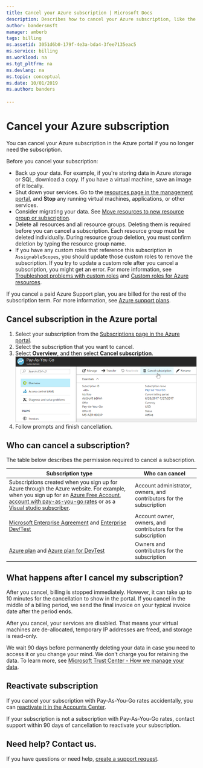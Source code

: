 ```yaml
---
title: Cancel your Azure subscription | Microsoft Docs
description: Describes how to cancel your Azure subscription, like the Free Trial subscription
author: bandersmsft
manager: amberb
tags: billing
ms.assetid: 3051d6b0-179f-4e3a-bda4-3fee7135eac5
ms.service: billing
ms.workload: na
ms.tgt_pltfrm: na
ms.devlang: na
ms.topic: conceptual
ms.date: 10/01/2019
ms.author: banders

---
```

# Cancel your Azure subscription

You can cancel your Azure subscription in the Azure portal if you no longer need the subscription. 

Before you cancel your subscription:
* Back up your data. For example, if you're storing data in Azure storage or SQL, download a copy. If you have a virtual machine, save an image of it locally.
* Shut down your services. Go to the [resources page in the management portal](https://ms.portal.azure.com/?flight=1#blade/HubsExtension/Resources/resourceType/Microsoft.Resources%2Fresources), and **Stop** any running virtual machines, applications, or other services.
* Consider migrating your data. See [Move resources to new resource group or subscription](../azure-resource-manager/resource-group-move-resources.md).
* Delete all resources and all resource groups. Deleting them is required before you can cancel a subscription. Each resource group must be deleted individually. During resource group deletion, you must confirm deletion by typing the resource group name.
* If you have any custom roles that reference this subscription in `AssignableScopes`, you should update those custom roles to remove the subscription. If you try to update a custom role after you cancel a subscription, you might get an error. For more information, see [Troubleshoot problems with custom roles](../role-based-access-control/troubleshooting.md#problems-with-custom-roles) and [Custom roles for Azure resources](../role-based-access-control/custom-roles.md).

If you cancel a paid Azure Support plan, you are billed for the rest of the subscription term. For more information, see [Azure support plans](https://azure.microsoft.com/support/plans/).

## Cancel subscription in the Azure portal

1. Select your subscription from the [Subscriptions page in the Azure portal](https://portal.azure.com/#blade/Microsoft_Azure_Billing/SubscriptionsBlade).
2. Select the subscription that you want to cancel.
3. Select **Overview**, and then select **Cancel subscription**.
    ![Screenshot that shows the Cancel button](./media/billing-how-to-cancel-azure-subscription/cancel_ibiza.png)
3. Follow prompts and finish cancellation.


## Who can cancel a subscription?

The table below describes the permission required to cancel a subscription.

|Subscription type     |Who can cancel  |
|---------|---------|
|Subscriptions created when you sign up for Azure through the Azure website. For example, when you sign up for an [Azure Free Account](https://azure.microsoft.com/offers/ms-azr-0044p/), [account with pay-as-you-go rates](https://azure.microsoft.com/offers/ms-azr-0003p/) or as a [Visual studio subscriber](https://azure.microsoft.com/pricing/member-offers/credit-for-visual-studio-subscribers/). |  Account administrator, owners, and contributors for the subscription  |
|[Microsoft Enterprise Agreement](https://azure.microsoft.com/pricing/enterprise-agreement/) and [Enterprise Dev/Test](https://azure.microsoft.com/offers/ms-azr-0148p/)     |  Account owner, owners, and contributors for the subscription       |
|[Azure plan](https://azure.microsoft.com/offers/ms-azr-0017g/) and [Azure plan for DevTest](https://azure.microsoft.com/offers/ms-azr-0148g/)     |  Owners and contributors for the subscription      |


## What happens after I cancel my subscription?

After you cancel, billing is stopped immediately. However, it can take up to 10 minutes for the cancellation to show in the portal. If you cancel in the middle of a billing period, we send the final invoice on your typical invoice date after the period ends.

After you cancel, your services are disabled. That means your virtual machines are de-allocated, temporary IP addresses are freed, and storage is read-only.

We wait 90 days before permanently deleting your data in case you need to access it or you change your mind. We don't charge you for retaining the data. To learn more, see [Microsoft Trust Center - How we manage your data](https://go.microsoft.com/fwLink/p/?LinkID=822930&clcid=0x409).

## Reactivate subscription

If you cancel your subscription with Pay-As-You-Go rates accidentally, you can [reactivate it in the Accounts Center](billing-subscription-become-disable.md).

If your subscription is not a subscription with Pay-As-You-Go rates, contact support within 90 days of cancellation to reactivate your subscription.

## Need help? Contact us.

If you have questions or need help,  [create a support request](https://go.microsoft.com/fwlink/?linkid=2083458).
